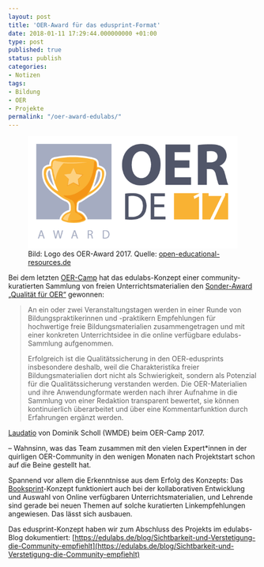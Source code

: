 ```yaml
---
layout: post
title: 'OER-Award für das edusprint-Format'
date: 2018-01-11 17:29:44.000000000 +01:00
type: post
published: true
status: publish
categories:
- Notizen
tags:
- Bildung
- OER
- Projekte
permalink: "/oer-award-edulabs/"
---
```


<figure>
    <img src="/assets/img/2017/2017_oerde17_logo_award.png" />
    <figcaption>
    Bild: Logo des OER-Award 2017. Quelle: <a href="https://open-educational-resources.de/veranstaltungen/17/award/oer-award-2017-laudatio-qualitaet-fuer-oer/">open-educational-resources.de</a>
    </figcaption>
</figure>

Bei dem letzten [OER-Camp](http://www.oercamp.de) hat das edulabs-Konzept einer community-kuratierten Sammlung von freien Unterrichtsmaterialien den [Sonder-Award „Qualität für OER“](https://open-educational-resources.de/veranstaltungen/17/award/oer-award-2017-laudatio-qualitaet-fuer-oer/) gewonnen:

> An ein oder zwei Veranstaltungstagen werden in einer Runde von Bildungspraktikerinnen und -praktikern Empfehlungen für hochwertige freie Bildungsmaterialien zusammengetragen und mit einer konkreten Unterrichtsidee in die online verfügbare edulabs-Sammlung aufgenommen.
>
> Erfolgreich ist die Qualitätssicherung in den OER-edusprints insbesondere deshalb, weil die Charakteristika freier Bildungsmaterialien dort nicht als Schwierigkeit, sondern als Potenzial für die Qualitätssicherung verstanden werden. Die OER-Materialien und ihre Anwendungformate werden nach ihrer Aufnahme in die Sammlung von einer Redaktion transparent bewertet, sie können kontinuierlich überarbeitet und über eine Kommentarfunktion durch Erfahrungen ergänzt werden.

<div class="quotecaption">
<a href="https://open-educational-resources.de/veranstaltungen/17/award/oer-award-2017-laudatio-qualitaet-fuer-oer/">Laudatio</a> von Dominik Scholl (WMDE) beim OER-Camp 2017.
</div>

– Wahnsinn, was das Team zusammen mit den vielen Expert*innen in der quirligen OER-Community in den wenigen Monaten nach Projektstart schon auf die Beine gestellt hat.

Spannend vor allem die Erkenntnisse aus dem Erfolg des Konzepts: Das [Booksprint](https://en.wikipedia.org/wiki/Book_sprint)-Konzept funktioniert auch bei der kollaborativen Entwicklung und Auswahl von Online verfügbaren Unterrichtsmaterialien, und Lehrende sind gerade bei neuen Themen auf solche kuratierten Linkempfehlungen angewiesen. Das lässt sich ausbauen.

Das edusprint-Konzept haben wir zum Abschluss des Projekts im edulabs-Blog dokumentiert: [https://edulabs.de/blog/Sichtbarkeit-und-Verstetigung-die-Community-empfiehlt](https://edulabs.de/blog/Sichtbarkeit-und-Verstetigung-die-Community-empfiehlt)
